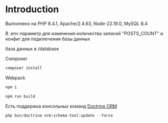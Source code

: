 Introduction
============

Выполнено на PHP 8.4.1, Apache/2.4.63, Node-22.19.0, MySQL 8.4

В .env параметр для изменения количества записей "POSTS_COUNT" и конфиг для подключения базы данных

база данных в /database


Сomposer
```php
composer install
```
Webpack
```php
npm i

npm run build
```
Есть поддержка консольных команд [Doctrine ORM](https://www.doctrine-project.org/projects/doctrine-orm/en/3.5/reference/tools.html)
```php
php bin/doctrine orm:schema-tool:update --force
```

